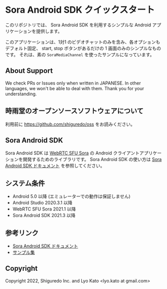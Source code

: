 # Sora Android SDK クイックスタート

このリポジトリでは、 Sora Android SDK を利用するシンプルな Android アプリケーションを提供します。

このアプリケーションは、1対1 のビデオチャットのみを含み、各オプションもデフォルト固定、
start, stop ボタンがあるだけの 1 画面のみのシンプルなものです。
それは、素の `SoraMediaChannel` を使ったサンプルになっています。

## About Support

We check PRs or Issues only when written in JAPANESE.
In other languages, we won't be able to deal with them. Thank you for your understanding.

## 時雨堂のオープンソースソフトウェアについて

利用前に https://github.com/shiguredo/oss をお読みください。

## Sora Android SDK

Sora Android SDK は [WebRTC SFU Sora](https://sora.shiguredo.jp) の
Android クライアントアプリケーションを開発するためのライブラリです。
Sora Android SDK の使い方は
[Sora Android SDK ドキュメント](https://sora-android-sdk.shiguredo.jp/)
を参照してください。

## システム条件

- Android 5.0 以降 (エミュレーターでの動作は保証しません)
- Android Studio 2020.3.1 以降
- WebRTC SFU Sora 2021.1 以降
- Sora Android SDK 2021.3 以降

## 参考リンク

- [Sora Android SDK ドキュメント](https://sora-android-sdk.shiguredo.jp/)
- [サンプル集](https://github.com/shiguredo/sora-android-sdk-samples)

## Copyright

Copyright 2022, Shiguredo Inc. and Lyo Kato <lyo.kato at gmail.com>
